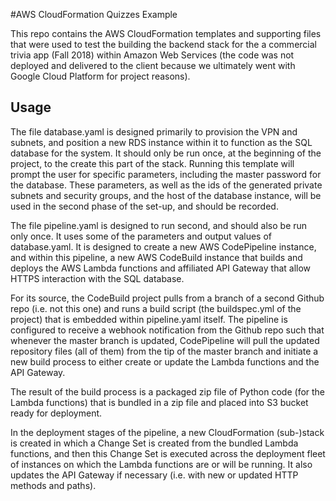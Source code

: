#AWS CloudFormation Quizzes Example

This repo contains the AWS CloudFormation templates and supporting files that were used to test the building the backend stack for the a commercial trivia app (Fall 2018) within Amazon Web Services (the code was not deployed and delivered to the client because we ultimately went with Google Cloud Platform for project reasons).

## Usage

The file database.yaml is designed primarily to provision the VPN and subnets, and position a new RDS instance within it to function as the SQL database for the system. It should only be run once, at the beginning of the project, to the create this part of the stack. Running this template will prompt the user for specific parameters, including the master password for the database. These parameters, as well as the ids of the generated private subnets and security groups, and the host of the database instance, will be used in the second phase of the set-up, and should be recorded.

The file pipeline.yaml is designed to run second, and should also be run only once. It uses some of the parameters and output values of database.yaml. It is designed to create a new AWS CodePipeline instance, and within this pipeline, a new AWS CodeBuild instance that builds and deploys the AWS Lambda functions and affiliated API Gateway that allow HTTPS interaction with the SQL database.

For its source, the CodeBuild project pulls from a branch of a second Github repo (i.e. not this one) and runs a build script (the buildspec.yml of the project) that is embedded within pipeline.yaml itself. The pipeline is configured to receive a webhook notification from the Github repo such that whenever the master branch is updated, CodePipeline will pull the updated repository files (all of them) from the tip of the master branch and initiate a new build process to either create or update the Lambda functions and the API Gateway.

The result of the build process is a packaged zip file of Python code (for the Lambda functions) that is bundled in a zip file and placed into S3 bucket ready for deployment. 

In the deployment stages of the pipeline, a new CloudFormation (sub-)stack is created in which a Change Set is created from the bundled Lambda functions, and then this Change Set is executed across the deployment fleet of instances on which the Lambda functions are or will be running. It also updates the API Gateway if necessary (i.e. with new or updated HTTP methods and paths).


